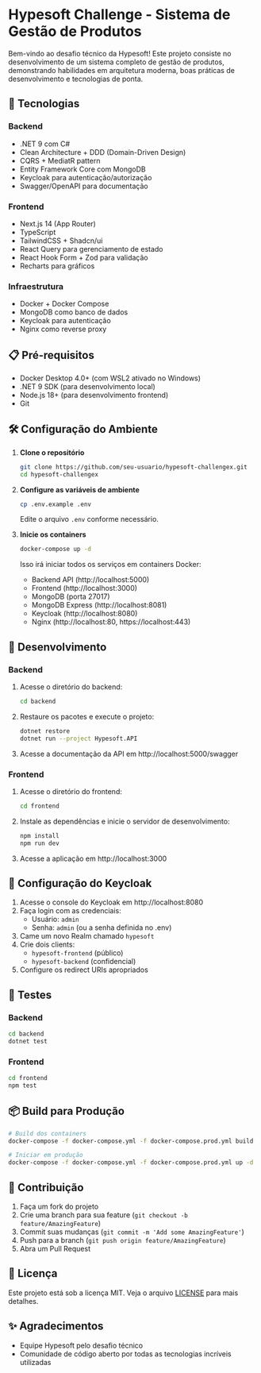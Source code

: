 # Hypesoft Challenge - Sistema de Gestão de Produtos

Bem-vindo ao desafio técnico da Hypesoft! Este projeto consiste no desenvolvimento de um sistema completo de gestão de produtos, demonstrando habilidades em arquitetura moderna, boas práticas de desenvolvimento e tecnologias de ponta.

## 🚀 Tecnologias

### Backend
- .NET 9 com C#
- Clean Architecture + DDD (Domain-Driven Design)
- CQRS + MediatR pattern
- Entity Framework Core com MongoDB
- Keycloak para autenticação/autorização
- Swagger/OpenAPI para documentação

### Frontend
- Next.js 14 (App Router)
- TypeScript
- TailwindCSS + Shadcn/ui
- React Query para gerenciamento de estado
- React Hook Form + Zod para validação
- Recharts para gráficos

### Infraestrutura
- Docker + Docker Compose
- MongoDB como banco de dados
- Keycloak para autenticação
- Nginx como reverse proxy

## 📋 Pré-requisitos

- Docker Desktop 4.0+ (com WSL2 ativado no Windows)
- .NET 9 SDK (para desenvolvimento local)
- Node.js 18+ (para desenvolvimento frontend)
- Git

## 🛠️ Configuração do Ambiente

1. **Clone o repositório**
   ```bash
   git clone https://github.com/seu-usuario/hypesoft-challengex.git
   cd hypesoft-challengex
   ```

2. **Configure as variáveis de ambiente**
   ```bash
   cp .env.example .env
   ```
   Edite o arquivo `.env` conforme necessário.

3. **Inicie os containers**
   ```bash
   docker-compose up -d
   ```
   Isso irá iniciar todos os serviços em containers Docker:
   - Backend API (http://localhost:5000)
   - Frontend (http://localhost:3000)
   - MongoDB (porta 27017)
   - MongoDB Express (http://localhost:8081)
   - Keycloak (http://localhost:8080)
   - Nginx (http://localhost:80, https://localhost:443)

## 🔧 Desenvolvimento

### Backend

1. Acesse o diretório do backend:
   ```bash
   cd backend
   ```

2. Restaure os pacotes e execute o projeto:
   ```bash
   dotnet restore
   dotnet run --project Hypesoft.API
   ```

3. Acesse a documentação da API em http://localhost:5000/swagger

### Frontend

1. Acesse o diretório do frontend:
   ```bash
   cd frontend
   ```

2. Instale as dependências e inicie o servidor de desenvolvimento:
   ```bash
   npm install
   npm run dev
   ```

3. Acesse a aplicação em http://localhost:3000

## 🔐 Configuração do Keycloak

1. Acesse o console do Keycloak em http://localhost:8080
2. Faça login com as credenciais:
   - Usuário: `admin`
   - Senha: `admin` (ou a senha definida no .env)
3. Came um novo Realm chamado `hypesoft`
4. Crie dois clients:
   - `hypesoft-frontend` (público)
   - `hypesoft-backend` (confidencial)
5. Configure os redirect URIs apropriados

## 🧪 Testes

### Backend
```bash
cd backend
dotnet test
```

### Frontend
```bash
cd frontend
npm test
```

## 📦 Build para Produção

```bash
# Build dos containers
docker-compose -f docker-compose.yml -f docker-compose.prod.yml build

# Iniciar em produção
docker-compose -f docker-compose.yml -f docker-compose.prod.yml up -d
```

## 🤝 Contribuição

1. Faça um fork do projeto
2. Crie uma branch para sua feature (`git checkout -b feature/AmazingFeature`)
3. Commit suas mudanças (`git commit -m 'Add some AmazingFeature'`)
4. Push para a branch (`git push origin feature/AmazingFeature`)
5. Abra um Pull Request

## 📄 Licença

Este projeto está sob a licença MIT. Veja o arquivo [LICENSE](LICENSE) para mais detalhes.

## ✨ Agradecimentos

- Equipe Hypesoft pelo desafio técnico
- Comunidade de código aberto por todas as tecnologias incríveis utilizadas

